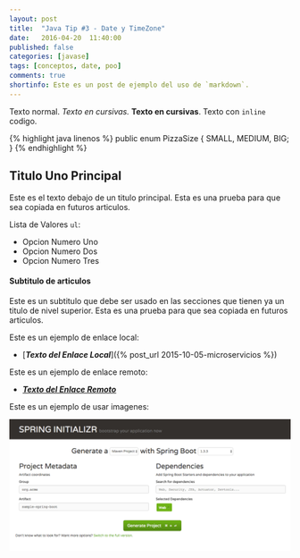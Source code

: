 ```yaml
---
layout: post
title:  "Java Tip #3 - Date y TimeZone"
date:   2016-04-20  11:40:00
published: false
categories: [javase]
tags: [conceptos, date, poo]
comments: true
shortinfo: Este es un post de ejemplo del uso de `markdown`.
---
```


Texto normal.
_Texto en cursivas._
**Texto en cursivas**.
Texto con `inline` codigo.


{% highlight java linenos %}
public enum PizzaSize {
    SMALL, MEDIUM, BIG;
}
{% endhighlight %}<br/>


## Titulo Uno Principal
Este es el texto debajo de un titulo principal. Esta es una prueba para que sea copiada en futuros articulos.

Lista de Valores `ul`:

*  Opcion Numero Uno
*  Opcion Numero Dos
*  Opcion Numero Tres

#### Subtitulo de articulos
Este es un subtitulo que debe ser usado en las secciones que tienen ya un titulo de nivel superior. Esta es una prueba para que sea copiada en futuros articulos.


Este es un ejemplo de enlace local:

* [_**Texto del Enlace Local**_]({% post_url 2015-10-05-microservicios %})

Este es un ejemplo de enlace remoto:

* [_**Texto del Enlace Remoto**_](https://www.wikipedia.org "Tooltip text")


Este es un ejemplo de usar imagenes:


![Spring Boot](/images/spring-boot-01.png)


